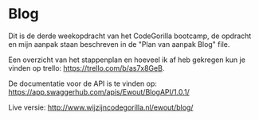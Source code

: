 # Blog

Dit is de derde weekopdracht van het CodeGorilla bootcamp, de opdracht en mijn aanpak staan beschreven in de "Plan van aanpak Blog" file.

Een overzicht van het stappenplan en hoeveel ik af heb gekregen kun je vinden op trello: https://trello.com/b/as7x8GeB.

De documentatie voor de API is te vinden op: https://app.swaggerhub.com/apis/Ewout/BlogAPI/1.0.1/

Live versie: http://www.wijzijncodegorilla.nl/ewout/blog/
